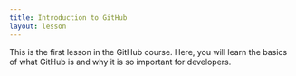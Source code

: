 ```yaml
---
title: Introduction to GitHub
layout: lesson
---
```


This is the first lesson in the GitHub course. Here, you will learn the basics of what GitHub is and why it is so important for developers.
